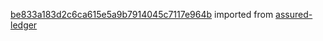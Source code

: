[be833a183d2c6ca615e5a9b7914045c7117e964b](https://github.com/insolar/assured-ledger/commit/be833a183d2c6ca615e5a9b7914045c7117e964b) imported from [assured-ledger](https://github.com/insolar/assured-ledger)
